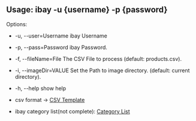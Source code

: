 


## Usage: ibay -u {username} -p {password}

Options:
  * -u, --user=Username        ibay Username
  * -p, --pass=Password        ibay Password.
  * -f, --fileName=File        The CSV File to process (default: products.csv).
  * -i, --imageDir=VALUE       Set the Path to image directory. (default: current
                               directory).
  * -h, --help                 show help



  * csv format -> [CSV Template](./products.csv)
  * ibay category list(not complete): [Category List](./categories.md)
